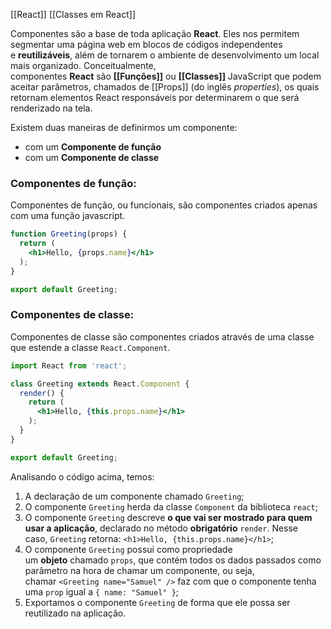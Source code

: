 [[React]]
[[Classes em React]]

Componentes são a base de toda aplicação **React**. Eles nos permitem segmentar uma página web em blocos de códigos independentes e **reutilizáveis**, além de tornarem o ambiente de desenvolvimento um local mais organizado. Conceitualmente, componentes **React** são **[[Funções]]** ou **[[Classes]]** JavaScript que podem aceitar parâmetros, chamados de [[Props]] (do inglês _properties_), os quais retornam elementos React responsáveis por determinarem o que será renderizado na tela.

Existem duas maneiras de definirmos um componente:
-   com um **Componente de função**
-   com um **Componente de classe**

### Componentes de **função**:
Componentes de função, ou funcionais, são componentes criados apenas com uma função javascript.

```jsx
function Greeting(props) {
  return (
    <h1>Hello, {props.name}</h1>
  );
}

export default Greeting;
```

### Componentes de **classe**:
Componentes de classe são componentes criados através de uma classe que estende a classe `React.Component`.

```jsx
import React from 'react';

class Greeting extends React.Component {
  render() {
    return (
      <h1>Hello, {this.props.name}</h1>
    );
  }
}

export default Greeting;
```


Analisando o código acima, temos:

1.  A declaração de um componente chamado `Greeting`;
2.  O componente `Greeting` herda da classe `Component` da biblioteca `react`;
3.  O componente `Greeting` descreve **o que vai ser mostrado para quem usar a aplicação**, declarado no método **obrigatório** `render`. Nesse caso, `Greeting` retorna: `<h1>Hello, {this.props.name}</h1>`;
4.  O componente `Greeting` possui como propriedade um **objeto** chamado `props`, que contém todos os dados passados como parâmetro na hora de chamar um componente, ou seja, chamar `<Greeting name="Samuel" />` faz com que o componente tenha uma `prop` igual a `{ name: "Samuel" }`;
5.  Exportamos o componente `Greeting` de forma que ele possa ser reutilizado na aplicação.